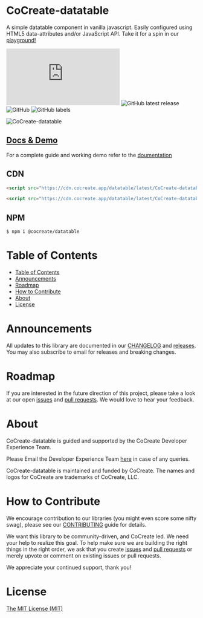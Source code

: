 # CoCreate-datatable

A simple datatable component in vanilla javascript. Easily configured using HTML5 data-attributes and/or JavaScript API. Take it for a spin in our [playground!](https://cocreate.app/docs/datatable)

![GitHub file size in bytes](https://img.shields.io/github/size/CoCreate-app/CoCreate-datatable/dist/CoCreate-datatable.min.js?label=minified%20size&style=for-the-badge)
![GitHub latest release](https://img.shields.io/github/v/release/CoCreate-app/CoCreate-datatable?style=for-the-badge)
![GitHub](https://img.shields.io/github/license/CoCreate-app/CoCreate-datatable?style=for-the-badge)
![GitHub labels](https://img.shields.io/github/labels/CoCreate-app/CoCreate-datatable/help%20wanted?style=for-the-badge)

![CoCreate-datatable](https://cdn.cocreate.app/docs/CoCreate-datatable.gif)

## [Docs & Demo](https://cocreate.app/docs/datatable)

For a complete guide and working demo refer to the [doumentation](https://cocreate.app/docs/datatable)

## CDN

```html
<script src="https://cdn.cocreate.app/datatable/latest/CoCreate-datatable.min.js"></script>
```

```html
<script src="https://cdn.cocreate.app/datatable/latest/CoCreate-datatable.min.css"></script>
```

## NPM

```shell
$ npm i @cocreate/datatable
```

# Table of Contents

- [Table of Contents](#table-of-contents)
- [Announcements](#announcements)
- [Roadmap](#roadmap)
- [How to Contribute](#how-to-contribute)
- [About](#about)
- [License](#license)

<a name="announcements"></a>

# Announcements

All updates to this library are documented in our [CHANGELOG](https://github.com/CoCreate-app/CoCreate-datatable/blob/master/CHANGELOG.md) and [releases](https://github.com/CoCreate-app/CoCreate-datatable/releases). You may also subscribe to email for releases and breaking changes.

<a name="roadmap"></a>

# Roadmap

If you are interested in the future direction of this project, please take a look at our open [issues](https://github.com/CoCreate-app/CoCreate-datatable/issues) and [pull requests](https://github.com/CoCreate-app/CoCreate-datatable/pulls). We would love to hear your feedback.

<a name="about"></a>

# About

CoCreate-datatable is guided and supported by the CoCreate Developer Experience Team.

Please Email the Developer Experience Team [here](mailto:develop@cocreate.app) in case of any queries.

CoCreate-datatable is maintained and funded by CoCreate. The names and logos for CoCreate are trademarks of CoCreate, LLC.

<a name="contribute"></a>

# How to Contribute

We encourage contribution to our libraries (you might even score some nifty swag), please see our [CONTRIBUTING](https://github.com/CoCreate-app/CoCreate-datatable/blob/master/CONTRIBUTING.md) guide for details.

We want this library to be community-driven, and CoCreate led. We need your help to realize this goal. To help make sure we are building the right things in the right order, we ask that you create [issues](https://github.com/CoCreate-app/CoCreate-datatable/issues) and [pull requests](https://github.com/CoCreate-app/CoCreate-datatable/pulls) or merely upvote or comment on existing issues or pull requests.

We appreciate your continued support, thank you!

# License

[The MIT License (MIT)](https://github.com/CoCreate-app/CoCreate-datatable/blob/master/LICENSE)
